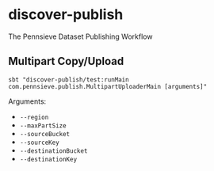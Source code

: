 # discover-publish
The Pennsieve Dataset Publishing Workflow

## Multipart Copy/Upload

```
sbt "discover-publish/test:runMain com.pennsieve.publish.MultipartUploaderMain [arguments]"
```
Arguments:
- `--region`
- `--maxPartSize`
- `--sourceBucket`
- `--sourceKey`
- `--destinationBucket`
- `--destinationKey`

